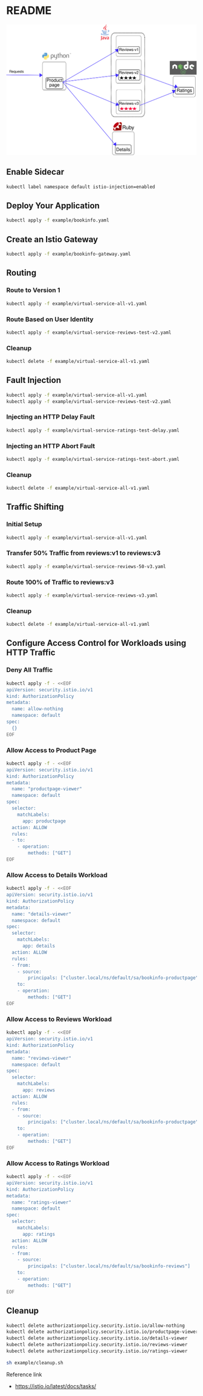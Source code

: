 # README


![BookInfo Application](noistio.svg)

## Enable Sidecar

```sh
kubectl label namespace default istio-injection=enabled
```

## Deploy Your Application

```sh
kubectl apply -f example/bookinfo.yaml
```

## Create an Istio Gateway

```sh
kubectl apply -f example/bookinfo-gateway.yaml
```

## Routing

### Route to Version 1

```sh
kubectl apply -f example/virtual-service-all-v1.yaml
```

### Route Based on User Identity

```sh
kubectl apply -f example/virtual-service-reviews-test-v2.yaml
```

### Cleanup

```sh
kubectl delete -f example/virtual-service-all-v1.yaml
```

## Fault Injection

```sh
kubectl apply -f example/virtual-service-all-v1.yaml
kubectl apply -f example/virtual-service-reviews-test-v2.yaml
```

### Injecting an HTTP Delay Fault

```sh
kubectl apply -f example/virtual-service-ratings-test-delay.yaml
```

### Injecting an HTTP Abort Fault

```sh
kubectl apply -f example/virtual-service-ratings-test-abort.yaml
```

### Cleanup

```sh
kubectl delete -f example/virtual-service-all-v1.yaml
```

## Traffic Shifting

### Initial Setup

```sh
kubectl apply -f example/virtual-service-all-v1.yaml
```

### Transfer 50% Traffic from reviews:v1 to reviews:v3

```sh
kubectl apply -f example/virtual-service-reviews-50-v3.yaml
```

### Route 100% of Traffic to reviews:v3

```sh
kubectl apply -f example/virtual-service-reviews-v3.yaml
```

### Cleanup

```sh
kubectl delete -f example/virtual-service-all-v1.yaml
```

## Configure Access Control for Workloads using HTTP Traffic

### Deny All Traffic

```sh
kubectl apply -f - <<EOF
apiVersion: security.istio.io/v1
kind: AuthorizationPolicy
metadata:
  name: allow-nothing
  namespace: default
spec:
  {}
EOF
```

### Allow Access to Product Page

```sh
kubectl apply -f - <<EOF
apiVersion: security.istio.io/v1
kind: AuthorizationPolicy
metadata:
  name: "productpage-viewer"
  namespace: default
spec:
  selector:
    matchLabels:
      app: productpage
  action: ALLOW
  rules:
  - to:
    - operation:
        methods: ["GET"]
EOF
```

### Allow Access to Details Workload

```sh
kubectl apply -f - <<EOF
apiVersion: security.istio.io/v1
kind: AuthorizationPolicy
metadata:
  name: "details-viewer"
  namespace: default
spec:
  selector:
    matchLabels:
      app: details
  action: ALLOW
  rules:
  - from:
    - source:
        principals: ["cluster.local/ns/default/sa/bookinfo-productpage"]
    to:
    - operation:
        methods: ["GET"]
EOF
```

### Allow Access to Reviews Workload

```sh
kubectl apply -f - <<EOF
apiVersion: security.istio.io/v1
kind: AuthorizationPolicy
metadata:
  name: "reviews-viewer"
  namespace: default
spec:
  selector:
    matchLabels:
      app: reviews
  action: ALLOW
  rules:
  - from:
    - source:
        principals: ["cluster.local/ns/default/sa/bookinfo-productpage"]
    to:
    - operation:
        methods: ["GET"]
EOF
```

### Allow Access to Ratings Workload

```sh
kubectl apply -f - <<EOF
apiVersion: security.istio.io/v1
kind: AuthorizationPolicy
metadata:
  name: "ratings-viewer"
  namespace: default
spec:
  selector:
    matchLabels:
      app: ratings
  action: ALLOW
  rules:
  - from:
    - source:
        principals: ["cluster.local/ns/default/sa/bookinfo-reviews"]
    to:
    - operation:
        methods: ["GET"]
EOF
```

## Cleanup

```sh
kubectl delete authorizationpolicy.security.istio.io/allow-nothing
kubectl delete authorizationpolicy.security.istio.io/productpage-viewer
kubectl delete authorizationpolicy.security.istio.io/details-viewer
kubectl delete authorizationpolicy.security.istio.io/reviews-viewer
kubectl delete authorizationpolicy.security.istio.io/ratings-viewer
```

```sh
sh example/cleanup.sh
```

Reference link

- https://istio.io/latest/docs/tasks/


